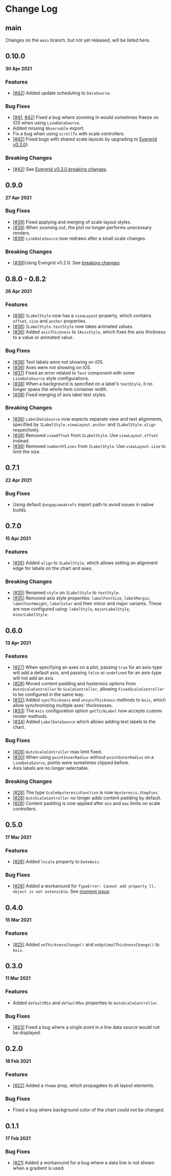 # Change Log

## main

Changes on the `main` branch, but not yet released, will be listed here.

## 0.10.0

**30 Apr 2021**

### Features

-   [[#42](https://github.com/diatche/LibreChart/pull/42)] Added update scheduling to `DataSource`.

### Bug Fixes

-   [[#41](https://github.com/diatche/LibreChart/pull/41), [#42](https://github.com/diatche/LibreChart/pull/42)] Fixed a bug where zooming in would sometimes freeze on iOS when using `LineDataSource`.
-   Added missing `Observable` export.
-   Fix a bug when using `scrollTo` with scale controllers.
-   [[#42](https://github.com/diatche/LibreChart/pull/42)] Fixed bugs with shared scale layouts by upgrading to [Evergrid v0.3.0](https://github.com/diatche/evergrid/blob/master/CHANGELOG.md#030)).

### Breaking Changes

-   [[#42](https://github.com/diatche/LibreChart/pull/42)] See [Evergrid v0.3.0 breaking changes](https://github.com/diatche/evergrid/blob/master/CHANGELOG.md#030).

## 0.9.0

**27 Apr 2021**

### Bug Fixes

-   [[#39](https://github.com/diatche/LibreChart/pull/39)] Fixed applying and merging of scale layout styles.
-   [[#39](https://github.com/diatche/LibreChart/pull/39)] When zooming out, the plot no longer performs unecessary renders.
-   [[#39](https://github.com/diatche/LibreChart/pull/39)] `LineDataSource` now redraws after a small scale changes.

### Breaking Changes

-   [[#39](https://github.com/diatche/LibreChart/pull/39)]Using Evergrid v0.2.0. See [breaking changes](https://github.com/diatche/evergrid/blob/master/CHANGELOG.md#020).

## 0.8.0 - 0.8.2

**26 Apr 2021**

### Features

-   [[#36](https://github.com/diatche/LibreChart/pull/36)] `ILabelStyle` now has a `viewLayout` property, which contains `offset`, `size` and `anchor` properties.
-   [[#36](https://github.com/diatche/LibreChart/pull/36)] `ILabelStyle.textStyle` now takes animated values.
-   [[#36](https://github.com/diatche/LibreChart/pull/36)] Added `axisThickness` to `IAxisStyle`, which fixes the axis thickness to a value or animated value.

### Bug Fixes

-   [[#36](https://github.com/diatche/LibreChart/pull/36)] Text labels were not showing on iOS.
-   [[#36](https://github.com/diatche/LibreChart/pull/36)] Axes were not showing on iOS.
-   [[#37](https://github.com/diatche/LibreChart/pull/37)] Fixed an error related to `Text` component with some `LineDataSource` style configurations.
-   [[#38](https://github.com/diatche/LibreChart/pull/38)] When a background is specified on a label's `textStyle`, it no longer spans the whole item container width.
-   [[#38](https://github.com/diatche/LibreChart/pull/38)] Fixed merging of axis label text styles.

### Breaking Changes

-   [[#36](https://github.com/diatche/LibreChart/pull/36)] `LabelDataSource` now expects separate view and text alignments, specified by `ILabelStyle.viewLayout.anchor` and `ILabelStyle.align` respectively.
-   [[#36](https://github.com/diatche/LibreChart/pull/36)] Removed `viewOffset` from `ILabelStyle`. Use `viewLayout.offset` instead.
-   [[#36](https://github.com/diatche/LibreChart/pull/36)] Removed `numberOfLines` from `ILabelStyle`. Use `viewLayout.size` to limit the size.

## 0.7.1

**22 Apr 2021**

### Bug Fixes

-   Using default `@ungap/weakrefs` import path to avoid issues in native builds.

## 0.7.0

**15 Apr 2021**

### Features

-   [[#35](https://github.com/diatche/LibreChart/pull/35)] Added `align` to `ILabelStyle`, which allows setting an alignment edge for labels on the chart and axes.

### Breaking Changes

-   [[#35](https://github.com/diatche/LibreChart/pull/35)] Renamed `style` on `ILabelStyle` to `textStyle`.
-   [[#35](https://github.com/diatche/LibreChart/pull/35)] Removed axis style properties: `labelFontSize`, `labelMargin`, `labelFontWeight`, `labelColor` and their minor and major variants. These are now configured using: `labelStyle`, `majorLabelStyle`, `minorLabelStyle`.

## 0.6.0

**13 Apr 2021**

### Features

-   [[#27](https://github.com/diatche/LibreChart/pull/27)] When specifying an axes on a plot, passing `true` for an axis-type will add a default axis, and passing `false` or `undefined` for an axis-type will not add an axis.
-   [[#28](https://github.com/diatche/LibreChart/pull/28)] Moved content padding and hysteresis options from `AutoScaleController` to `ScaleController`, allowing `FixedScaleController` to be configured in the same way.
-   [[#32](https://github.com/diatche/LibreChart/pull/32)] Added `syncThickness` and `unsyncThickness` methods to `Axis`, which allow synchronizing multiple axes' thicknesses.
-   [[#33](https://github.com/diatche/LibreChart/pull/33)] The `Axis` configuration option `getTickLabel` now accepts custom render methods.
-   [[#34](https://github.com/diatche/LibreChart/pull/34)] Added `LabelDataSource` which allows adding text labels to the chart.

### Bug Fixes

-   [[#28](https://github.com/diatche/LibreChart/pull/28)] `AutoScaleController` max limit fixed.
-   [[#30](https://github.com/diatche/LibreChart/pull/30)] When using `pointInnerRadius` without `pointOuterRadius` on a `LineDataSource`, points were sometimes clipped before.
-   Axis labels are no longer selectable.

### Breaking Changes

-   [[#28](https://github.com/diatche/LibreChart/pull/28)] The type `ScaleHysteresisFunction` is now `Hysteresis.StepFunc`.
-   [[#28](https://github.com/diatche/LibreChart/pull/28)] `AutoScaleController` no longer adds content padding by default.
-   [[#28](https://github.com/diatche/LibreChart/pull/28)] Content padding is now applied after `min` and `max` limits on scale controllers.

## 0.5.0

**17 Mar 2021**

### Features

-   [[#26](https://github.com/diatche/LibreChart/pull/26)] Added `locale` property to `DateAxis`.

### Bug Fixes

-   [[#26](https://github.com/diatche/LibreChart/pull/26)] Added a workaround for `TypeError: Cannot add property ll, object is not extensible`. See [moment issue](https://github.com/moment/momentjs.com/issues/292).

## 0.4.0

**15 Mar 2021**

### Features

-   [[#25](https://github.com/diatche/LibreChart/pull/25)] Added `onThicknessChange()` and `onOptimalThicknessChange()` to `Axis`.

## 0.3.0

**11 Mar 2021**

### Features

-   Added `defaultMin` and `defaultMax` properties to `AutoScaleController`.

### Bug Fixes

-   [[#23](https://github.com/diatche/LibreChart/pull/23)] Fixed a bug where a single point in a line data source would not be displayed.

## 0.2.0

**18 Feb 2021**

### Features

-   [[#22](https://github.com/diatche/LibreChart/pull/22)] Added a `theme` prop, which propagates to all layout elements.

### Bug Fixes

-   Fixed a bug where background color of the chart could not be changed.

## 0.1.1

**17 Feb 2021**

### Bug Fixes

-   [[#21](https://github.com/diatche/LibreChart/issues/21)] Added a workaround for a bug where a data line is not shown when a gradient is used.
